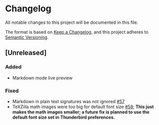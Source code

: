 # Changelog

All notable changes to this project will be documented in this file.

The format is based on [Keep a Changelog](https://keepachangelog.com/en/1.0.0/),
and this project adheres to [Semantic Versioning](https://semver.org/spec/v2.0.0.html).

## [Unreleased]

### Added

- Markdown mode live preview

### Fixed

- Markdown in plain text signatures was not ignored [#57](https://gitlab.com/jfx2006/markdown-here-revival/-/issues/57)
- TeXZilla math images were too big for default font size [#58](https://gitlab.com/jfx2006/markdown-here-revival/-/issues/58);
  **This just makes the math images smaller; a future fix is planned to use the
  default font size set in Thunderbird preferences.**

[HEAD]: https://gitlab.com/jfx2006/markdown-here-revival/-/tags/vHEAD

[//]: # (C3-2-DKAC:GGL:Rjfx2006/markdown-here-revival:Tv{t})
